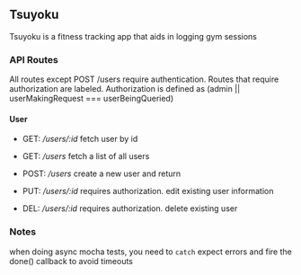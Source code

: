 ## Tsuyoku ##

Tsuyoku is a fitness tracking app that aids in logging gym sessions

### API Routes ###

All routes except POST /users require authentication. Routes that require authorization are labeled.
Authorization is defined as (admin || userMakingRequest === userBeingQueried)

#### User ####

- GET: */users/:id*
fetch user by id

- GET: */users* 
fetch a list of all users

- POST: */users*
create a new user and return

- PUT: */users/:id*
requires authorization. edit existing user information

- DEL: */users/:id*
requires authorization. delete existing user

### Notes ###
when doing async mocha tests, you need to `catch` expect errors and fire the done() callback to avoid timeouts